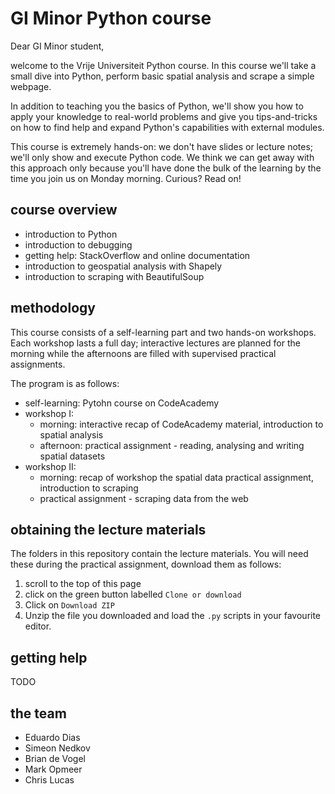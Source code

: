 # GI Minor Python course

Dear GI Minor student, 

welcome to the Vrije Universiteit Python course. In this course we'll take a small dive into Python, perform basic spatial analysis and scrape a simple webpage.

In addition to teaching you the basics of Python, we'll show you how to apply your knowledge to real-world problems and give you tips-and-tricks on how to find help and expand Python's capabilities with external modules.
   
This course is extremely hands-on: we don't have slides or lecture notes; we'll only show and execute Python code. We think we can get away with this approach only because you'll have done the bulk of the learning by the time you join us on Monday morning. Curious? Read on!   

## course overview

- introduction to Python
- introduction to debugging
- getting help: StackOverflow and online documentation 
- introduction to geospatial analysis with Shapely
- introduction to scraping with BeautifulSoup

## methodology

This course consists of a self-learning part and two hands-on workshops. Each workshop lasts a full day;  interactive lectures are planned for the morning while the afternoons are filled with supervised practical assignments.

The program is as follows: 

 - self-learning: Pytohn course on CodeAcademy
 - workshop I:
   - morning: interactive recap of CodeAcademy material, introduction to spatial analysis
   - afternoon: practical assignment - reading, analysing and writing spatial datasets 
 - workshop II: 
   - morning: recap of workshop the spatial data practical assignment, introduction to scraping
   - practical assignment - scraping data from the web

## obtaining the lecture materials
The folders in this repository contain the lecture materials. You will need these during the practical assignment, download them as follows:

1. scroll to the top of this page
2. click on the green button labelled `Clone or download`
3. Click on `Download ZIP`
4. Unzip the file you downloaded and load the `.py` scripts in your favourite editor.

## getting help

TODO

## the team

- Eduardo Dias
- Simeon Nedkov
- Brian de Vogel
- Mark Opmeer
- Chris Lucas